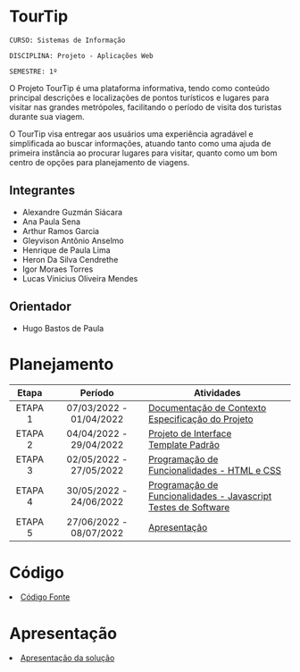 # TourTip

`CURSO: Sistemas de Informação`

`DISCIPLINA: Projeto - Aplicações Web`

`SEMESTRE: 1º`

O Projeto TourTip é uma plataforma informativa, tendo como conteúdo principal descrições e localizações de pontos turísticos e lugares para visitar nas grandes metrópoles, facilitando o período de visita dos turistas durante sua viagem.

O TourTip visa entregar aos usuários uma experiência agradável e simplificada ao buscar informações, atuando tanto como uma ajuda de primeira instância ao procurar lugares para visitar, quanto como um bom centro de opções para planejamento de viagens.

## Integrantes

* Alexandre Guzmán Siácara
* Ana Paula Sena
* Arthur Ramos Garcia
* Gleyvison Antônio Anselmo
* Henrique de Paula Lima
* Heron Da Silva Cendrethe
* Igor Moraes Torres
* Lucas Vinicius Oliveira Mendes

## Orientador

* Hugo Bastos de Paula

# Planejamento

| Etapa         | Período                   | Atividades |
|  :----:   |  :----:               | ----------- |
| ETAPA 1       | 07/03/2022 - 01/04/2022   |[Documentação de Contexto](docs/context.md) <br> [Especificação do Projeto](docs/especification.md) |
| ETAPA 2       | 04/04/2022 - 29/04/2022   |[Projeto de Interface](docs/interface.md) <br> [Template Padrão](docs/template.md) |
| ETAPA 3       | 02/05/2022 - 27/05/2022   |[Programação de Funcionalidades - HTML e CSS](docs/development.md) |
| ETAPA 4       | 30/05/2022 - 24/06/2022   |[Programação de Funcionalidades - Javascript](docs/development.md) <br> [Testes de Software ](docs/tests.md) |
| ETAPA 5       | 27/06/2022 - 08/07/2022   | [Apresentação](presentation/README.md) |

# Código

<li><a href="src/README.md"> Código Fonte</a></li>

# Apresentação

<li><a href="presentation/README.md"> Apresentação da solução</a></li>

